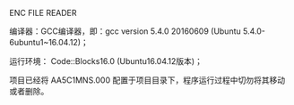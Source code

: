 ENC FILE READER

编译器：GCC编译器，即：gcc version 5.4.0 20160609 (Ubuntu 5.4.0-6ubuntu1~16.04.12)；

运行环境： Code::Blocks16.0 (Ubuntu16.04.12版本)；

项目已经将 AA5C1MNS.000 配置于项目目录下，程序运行过程中切勿将其移动或者删除。
